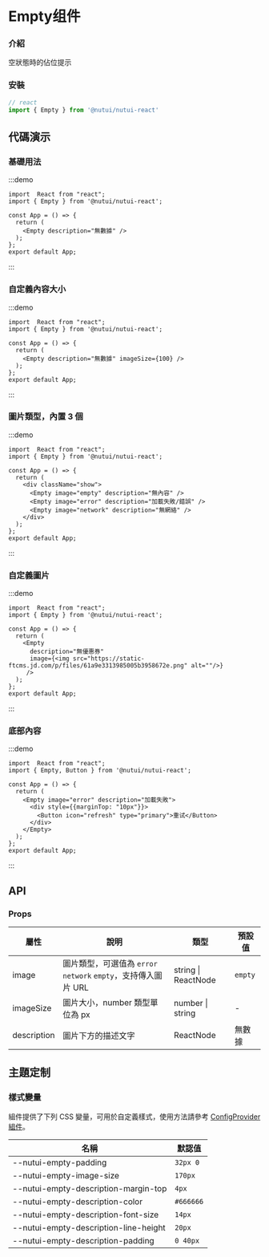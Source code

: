 #  Empty组件

### 介紹

空狀態時的佔位提示

### 安裝

```javascript
// react
import { Empty } from '@nutui/nutui-react'
```

## 代碼演示

### 基礎用法
:::demo
```tsx
import  React from "react";
import { Empty } from '@nutui/nutui-react';

const App = () => {
  return (
    <Empty description="無數據" />
  );
};
export default App;
```
:::

### 自定義內容大小
:::demo
```tsx
import  React from "react";
import { Empty } from '@nutui/nutui-react';

const App = () => {
  return (
    <Empty description="無數據" imageSize={100} />
  );
};
export default App;
```
:::

### 圖片類型，內置 3 個
:::demo
```tsx
import  React from "react";
import { Empty } from '@nutui/nutui-react';

const App = () => {
  return (
    <div className="show">
      <Empty image="empty" description="無內容" />
      <Empty image="error" description="加載失敗/錯誤" />
      <Empty image="network" description="無網絡" />
    </div>
  );
};
export default App;
```
:::

### 自定義圖片
:::demo
```tsx
import  React from "react";
import { Empty } from '@nutui/nutui-react';

const App = () => {
  return (
    <Empty
      description="無優惠券" 
      image={<img src="https://static-ftcms.jd.com/p/files/61a9e3313985005b3958672e.png" alt=""/>}
     />
  );
};
export default App;
```
:::


### 底部內容
:::demo
```tsx
import  React from "react";
import { Empty, Button } from '@nutui/nutui-react';

const App = () => {
  return (
    <Empty image="error" description="加載失敗">
      <div style={{marginTop: "10px"}}>
        <Button icon="refresh" type="primary">重试</Button>
      </div>
    </Empty>
  );
};
export default App;
```
:::
## API

### Props

| 屬性 | 說明 | 類型 | 預設值           |
|--------------|----------------------------------|--------|------------------|
| image         | 圖片類型，可選值為 `error` `network` `empty`，支持傳入圖片 URL              | string \| ReactNode       | `empty` |
| imageSize        | 圖片大小，number 類型單位為 px                    | number \| string | -       |
| description         | 圖片下方的描述文字  | ReactNode |    無數據             |


## 主題定制

### 樣式變量

組件提供了下列 CSS 變量，可用於自定義樣式，使用方法請參考 [ConfigProvider 組件](#/zh-CN/component/configprovider)。

| 名稱 | 默認值 |
| --- | --- |
| --nutui-empty-padding | `32px 0` |
| --nutui-empty-image-size | `170px` |
| --nutui-empty-description-margin-top | `4px` |
| --nutui-empty-description-color | `#666666` |
| --nutui-empty-description-font-size | `14px` |
| --nutui-empty-description-line-height | `20px` |
| --nutui-empty-description-padding | `0 40px` |

